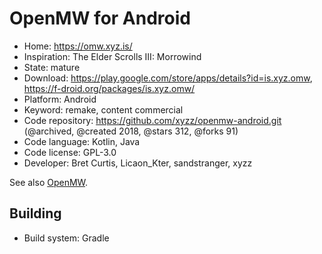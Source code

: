 # OpenMW for Android

- Home: https://omw.xyz.is/
- Inspiration: The Elder Scrolls III: Morrowind
- State: mature
- Download: https://play.google.com/store/apps/details?id=is.xyz.omw, https://f-droid.org/packages/is.xyz.omw/
- Platform: Android
- Keyword: remake, content commercial
- Code repository: https://github.com/xyzz/openmw-android.git (@archived, @created 2018, @stars 312, @forks 91)
- Code language: Kotlin, Java
- Code license: GPL-3.0
- Developer: Bret Curtis, Licaon_Kter, sandstranger, xyzz

See also [OpenMW](openmw.md).

## Building

- Build system: Gradle
